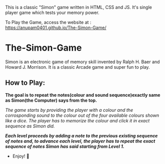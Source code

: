 This is a classic "Simon" game written in HTML, CSS and JS.
It's single player game which tests your memory power.

To Play the Game, access the website at : https://anupam0401.github.io/The-Simon-Game/

# The-Simon-Game
Simon is an electronic game of memory skill invented by Ralph H. Baer and Howard J. Morrison.
It is a classic Arcade game and super fun to play.


## How to Play:

**The goal is to repeat the notes(colour and sound sequence)exactly same as Simon(the Computer) says from the top.**

*The game starts by providing the player with a colour and the corrosponding sound to the colour out of the four available colours shown like a dice.*
*The player has to memorize the colour and click it in exact sequence as Simon did.*

***Each level proceeds by adding a note to the previous existing sequence of notes and,
to advance each level, the player has to repeat the exact sequence of notes Simon has said starting from Level 1.***


- Enjoy! 🎲
